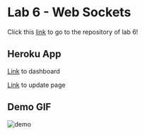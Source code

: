 # Lab 6 - Web Sockets

Click this [link](https://github.com/seppevg/2imd-dev-lab6) to go to the repository of lab 6!

## Heroku App

[Link](https://lab-6-web-sockets.herokuapp.com/) to dashboard

[Link](https://lab-6-web-sockets.herokuapp.com/updatestats) to update page

## Demo GIF

![demo](https://user-images.githubusercontent.com/76737040/114073898-19369c80-98a4-11eb-8217-1142f1099f39.gif)
